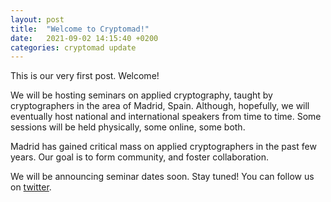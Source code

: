 ```yaml
---
layout: post
title:  "Welcome to Cryptomad!"
date:   2021-09-02 14:15:40 +0200
categories: cryptomad update
---
```

This is our very first post. Welcome!

We will be hosting seminars on applied cryptography, taught by cryptographers in
the area of Madrid, Spain. Although, hopefully, we will eventually host national 
and international speakers from time to time. Some sessions will be held 
physically, some online, some both.

Madrid has gained critical mass on applied cryptographers in the past few years.
Our goal is to form community, and foster collaboration.

We will be announcing seminar dates soon. Stay tuned! You can follow us on 
[twitter](https://www.twitter.com/cryptomad_talks).

<!--
You’ll find this post in your `_posts` directory. Go ahead and edit it and re-build the site to see your changes. You can rebuild the site in many different ways, but the most common way is to run `jekyll serve`, which launches a web server and auto-regenerates your site when a file is updated.

Jekyll requires blog post files to be named according to the following format:

`YEAR-MONTH-DAY-title.MARKUP`

Where `YEAR` is a four-digit number, `MONTH` and `DAY` are both two-digit numbers, and `MARKUP` is the file extension representing the format used in the file. After that, include the necessary front matter. Take a look at the source for this post to get an idea about how it works.

Jekyll also offers powerful support for code snippets:

{% highlight ruby %}
def print_hi(name)
  puts "Hi, #{name}"
end
print_hi('Tom')
#=> prints 'Hi, Tom' to STDOUT.
{% endhighlight %}

Check out the [Jekyll docs][jekyll-docs] for more info on how to get the most out of Jekyll. File all bugs/feature requests at [Jekyll’s GitHub repo][jekyll-gh]. If you have questions, you can ask them on [Jekyll Talk][jekyll-talk].

[jekyll-docs]: https://jekyllrb.com/docs/home
[jekyll-gh]:   https://github.com/jekyll/jekyll
[jekyll-talk]: https://talk.jekyllrb.com/ 
-->
